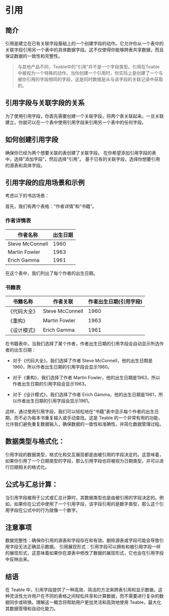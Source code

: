 # 引用

## 简介
引用是建立在已有关联字段基础上的一个创建字段的动作。它允许你从一个表中的关联字段引用另一个表中的具体数据字段。这不仅使得你能够跨表共享数据，而且保证数据的一致性和完整性。

> 与其他产品不同，Teable中的“引用”并不是一个字段类型。引用在Teable中被视为一个特殊的动作。当你创建一个引用时，你实际上是创建了一个与被你引用的字段相同的字段，这是同时数据是从与该字段的关联记录中获取的。

## 引用字段与关联字段的关系
为了使用引用字段，你首先需要创建一个关联字段，将两个表关联起来。一旦关联建立，你就可以在一个表中使用引用字段来引用另一个表中的任何字段。

## 如何创建引用字段
确保你已经为两个想要关联的表创建了关联字段。
在你希望添加引用字段的表中，选择"添加字段"，然后选择"引用"。
基于已有的关联字段，选择你想要引用的源表和具体字段。

## 引用字段的应用场景和示例
考虑以下的书店场景：

首先，我们有两个表格：“作者详情”和“书籍”。

### 作者详情表

| 作者名称           | 出生日期  |
|------------------|-------|
| Steve McConnell  | 1960  |
| Martin Fowler    | 1963  |
| Erich Gamma      | 1961  |

在这个表中，我们列出了每个作者的出生日期。

### 书籍表

| 书籍名称         | 作者关联          | 作者出生日期(引用字段) |
|---------------|------------------|--------------------|
| 《代码大全》     | Steve McConnell  | 1960               |
| 《重构》        | Martin Fowler    | 1963               |
| 《设计模式》    | Erich Gamma      | 1961               |

在书籍表中，当我们选择了某个作者，作者出生日期的引用字段会自动显示所选作者的出生日期：

- 对于《代码大全》，我们选择了作者 Steve McConnell，他的出生日期是1960，所以作者出生日期的引用字段会显示1960。

- 对于《重构》，我们选择了作者 Martin Fowler，他的出生日期是1963，所以作者出生日期的引用字段会显示1963。

- 对于《设计模式》，我们选择了作者 Erich Gamma，他的出生日期是1961，所以作者出生日期的引用字段会显示1961。

这样，通过使用引用字段，我们可以轻松地在“书籍”表中显示每个作者的出生日期，而不必为每本书重复输入或手动查找。这是 Teable 的一个非常有用的功能，允许我们避免重复数据输入，确保数据的一致性和准确性，并简化数据管理过程。

## 数据类型与格式化：

引用字段的数据类型，格式化和交互展现都是由被引用的字段决定的。这意味着，如果你引用了一个日期类型的字段，那么引用字段也将被视为日期类型，并可以进行日期相关的格式化。

## 公式与汇总计算：

当引用字段被用于公式或汇总计算时，其数据类型也是由被引用的字段决定的。例如，如果你在公式中使用了一个引用字段，该字段引用的是数字类型，那么这个引用字段在公式中的行为就像一个数字。

## 注意事项
数据完整性：确保你引用的源表和字段存在和有效。删除源表或字段可能会导致引用字段无法正确显示数据。
引用展现形式：引用字段可以拥有和被引用字段一样的展现形式，这意味着如果你在源表中修改了数据的展现形式，它也会在引用字段中反映出来。

## 结语
在 Teable 中，引用字段提供了一种高效、简洁的方法来跨表引用和显示数据。这种灵活性允许用户在不同的表格之间轻松共享和计算数据，而不需要进行复杂的数据同步或转换。理解这一概念将帮助用户更加灵活和高效地使用 Teable，最大化其数据管理和自动化能力。
